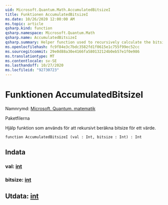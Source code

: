 ```yaml
---
uid: Microsoft.Quantum.Math.AccumulatedBitsizeI
title: Funktionen AccumulatedBitsizeI
ms.date: 10/26/2020 12:00:00 AM
ms.topic: article
qsharp.kind: function
qsharp.namespace: Microsoft.Quantum.Math
qsharp.name: AccumulatedBitsizeI
qsharp.summary: Helper function used to recursively calculate the bitsize of a value.
ms.openlocfilehash: fc9f84e3c7bdc3582fd1f0615e1c755f99ec52cc
ms.sourcegitcommit: 29e0d88a30e4166fa580132124b0eb57e1f0e986
ms.translationtype: MT
ms.contentlocale: sv-SE
ms.lasthandoff: 10/27/2020
ms.locfileid: "92730723"
---
```

# <a name="accumulatedbitsizei-function"></a>Funktionen AccumulatedBitsizeI

Namnrymd: [Microsoft. Quantum. matematik](xref:Microsoft.Quantum.Math)

Paketfilerna [](https://nuget.org/packages/)


Hjälp funktion som används för att rekursivt beräkna bitsize för ett värde.

```qsharp
function AccumulatedBitsizeI (val : Int, bitsize : Int) : Int
```


## <a name="input"></a>Indata

### <a name="val--int"></a>val: [int](xref:microsoft.quantum.lang-ref.int)




### <a name="bitsize--int"></a>bitsize: [int](xref:microsoft.quantum.lang-ref.int)





## <a name="output--int"></a>Utdata: [int](xref:microsoft.quantum.lang-ref.int)

